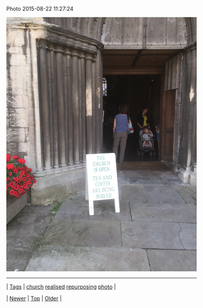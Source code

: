 <!--
title: Photo 2015-08-22 11
date: 2020-06-28T15:27:00.089Z
tags: church, realised, repurposing, photo
-->


Photo 2015-08-22 11:27:24

![](127307067384-0.jpg)

<!--BOTTOM-POST-NAVIGATION-->
---

| [Tags](tags.md) | [church](tag-church.md) [realised](tag-realised.md) [repurposing](tag-repurposing.md) [photo](tag-photo.md) |

| [Newer](127299085812.md) | [Top](index.md) | [Older](127346007029.md) |